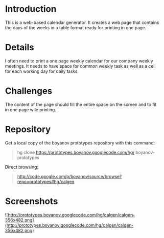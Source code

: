 # Introduction #

This is a web-based calendar generator. It creates a web page that contains the days of the weeks in a table format ready for printing in one page.

# Details #

I often need to print a one page weekly calendar for our company weekly meetings. It needs to have space for common weekly task as well as a cell for each working day for daily tasks.

# Challenges #

The content of the page should fill the entire space on the screen and to fit in one page wile printing.

# Repository #

Get a local copy of the boyanov prototypes repository with this command:
> hg clone https://prototypes.boyanov.googlecode.com/hg/ boyanov-prototypes

Direct browsing:
> http://code.google.com/p/boyanov/source/browse?repo=prototypes#hg/calgen

# Screenshots #

![http://prototypes.boyanov.googlecode.com/hg/calgen/calgen-356x482.png](http://prototypes.boyanov.googlecode.com/hg/calgen/calgen-356x482.png)